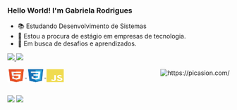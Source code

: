 ### Hello World! I'm Gabriela Rodrigues
- 📚 Estudando Desenvolvimento de Sistemas
- 🤔 Estou a procura de estágio em empresas de tecnologia.
- 📌 Em busca de desafios e aprendizados.


<div>
  <a href="https://github.com/GabiiRodrigues">
  <img height="180em" src="https://github-readme-stats.vercel.app/api?username=GabiiRodrigues&show_icons=true&theme=radical&include_all_commits=true&count_private=true"/>
  <img height="180em" src="https://github-readme-stats.vercel.app/api/top-langs/?username=GabiiRodrigues&layout=compact&langs_count=16&theme=radical"/>
</div>
<div style="display: inline_block"><br>
  <img align="center" alt="Gabi-HTML" height="30" width="40" src="https://raw.githubusercontent.com/devicons/devicon/master/icons/html5/html5-original.svg">
  <img align="center" alt="Gabi-CSS" height="30" width="40" src="https://raw.githubusercontent.com/devicons/devicon/master/icons/css3/css3-original.svg">
  <img align="center" alt="Gabi-Js" height="30" width="40" src="https://raw.githubusercontent.com/devicons/devicon/master/icons/javascript/javascript-plain.svg">
  <a href="https://picasion.com/"><img src="https://i.picasion.com/pic91/d5da0d90bca92a6888f72b68af3aff16.gif" align="right" height="180" border="0" alt="https://picasion.com/" /></a><br 
</div>
  
  ##
 
<div> 
  
  <a href = "gabibarboza98@gmail.com"><img src="https://img.shields.io/badge/Gmail-D14836?style=for-the-badge&logo=gmail&logoColor=white" target="_blank"></a>
  <a href="https://www.linkedin.com/in/gabriela-rodrigues-359b08145/" target="_blank"><img src="https://img.shields.io/badge/-LinkedIn-%230077B5?style=for-the-badge&logo=linkedin&logoColor=white" target="_blank"></a> 
 

